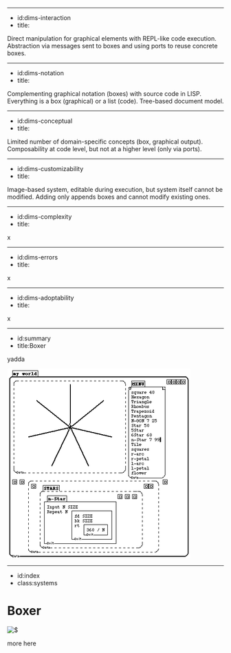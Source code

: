 ----------------------------------------------------------------------------------------------------
- id:dims-interaction
- title:<div class='shade3'><i class='fa fa-circle-play'></i> <i class='fa fa-hand-pointer'></i> <i class='fa fa-rotate-right'></i> <i class='fa fa-lock-open'></i> <i class='fa fa-subscript'></i> <i class='fa fa-eye'></i></div>

Direct manipulation for graphical elements with REPL-like code execution.
Abstraction via messages sent to boxes and using ports to reuse concrete boxes.

----------------------------------------------------------------------------------------------------
- id:dims-notation
- title:<div class='shade2'><i class='fa fa-handshake'></i> <i class='fa fa-arrow-pointer'></i> <i class='fa fa-bars'></i> <i class='fa fa-iamge'></i></div>

Complementing graphical notation (boxes) with source code in LISP.
Everything is a box (graphical) or a list (code). Tree-based document model.

----------------------------------------------------------------------------------------------------
- id:dims-conceptual
- title:<div class='shade3'><i class='fa fa-gem'></i><i class='fa fa-flask'></i><i class='fa fa-link-slash'></i></div>

Limited number of domain-specific concepts (box, graphical output).
Composability at code level, but not at a higher level (only via ports). 

----------------------------------------------------------------------------------------------------
- id:dims-customizability
- title:<div class='shade1'><i class='fa fa-square-xmark'></i><i class='fa fa-file'></i></div>

Image-based system, editable during execution, but system itself cannot be modified.
Adding only appends boxes and cannot modify existing ones.

----------------------------------------------------------------------------------------------------
- id:dims-complexity
- title:<i class='fa fa-cog'></i>

x

----------------------------------------------------------------------------------------------------
- id:dims-errors
- title:<i class='fa fa-cog'></i>

x

----------------------------------------------------------------------------------------------------
- id:dims-adoptability
- title:<i class='fa fa-cog'></i>

x

----------------------------------------------------------------------------------------------------
- id:summary
- title:Boxer

yadda

![](img/boxer.gif)


----------------------------------------------------------------------------------------------------
- id:index
- class:systems

# Boxer

![$](content=summary,link=index)

more here

